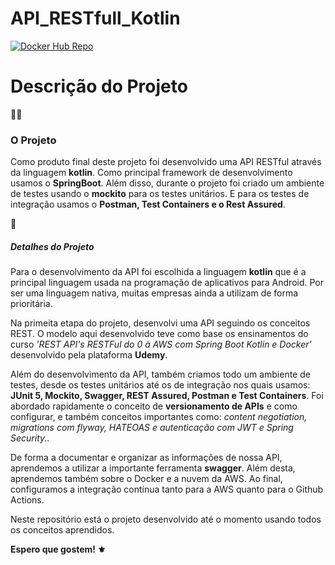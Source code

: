 ﻿# API_RESTfull_Kotlin

[![Docker Hub Repo](https://img.shields.io/docker/pulls//raytownsend/client_database_test.svg)](https://hub.docker.com/repository/docker//raytownsend/client_database_test)


<h1>Descrição do Projeto</h1>


:man_technologist:<h3>O Projeto</h3> 
Como produto final deste projeto foi desenvolvido uma API RESTful através da linguagem <strong>kotlin</strong>. Como principal framework de desenvolvimento usamos o <strong>SpringBoot</strong>. Além disso, durante o projeto foi criado um ambiente de testes usando o <strong>mockito</strong> para os testes unitários. E para os testes de integração usamos o <strong>Postman, Test Containers e o Rest Assured</strong>.

:game_die:<h5>Detalhes do Projeto</h5> 

Para o desenvolvimento da API foi escolhida a linguagem <strong>kotlin</strong> que é a principal linguagem usada na programação de aplicativos para Android. Por ser uma linguagem nativa, muitas empresas ainda a utilizam de forma prioritária.

Na primeita etapa do projeto, desenvolvi uma API seguindo os conceitos REST. O modelo aqui desenvolvido teve como base os ensinamentos do curso <em>'REST API's RESTFul do 0 à AWS com Spring Boot Kotlin e Docker'</em> desenvolvido pela plataforma <strong>Udemy</strong>.

Além do desenvolvimento da API, também criamos todo um ambiente de testes, desde os testes unitários até os de integração nos quais usamos: <strong>JUnit 5, Mockito, Swagger, REST Assured, Postman e Test Containers</strong>. Foi abordado rapidamente o conceito de <strong>versionamento de APIs</strong> e como configurar, e também conceitos importantes como: <em>content negotiation, migrations com flyway, HATEOAS e autenticação com JWT e Spring Security.</em>.

De forma a documentar e organizar as informações de nossa API, aprendemos a utilizar a importante ferramenta <strong>swagger</strong>. Além desta, aprendemos também sobre o Docker e a nuvem da AWS. Ao final, configuramos a integração contínua tanto para a AWS quanto para o Github Actions. 

Neste repositório está o projeto desenvolvido até o momento usando todos os conceitos aprendidos.

<strong>Espero que gostem! :fleur_de_lis:</strong>

